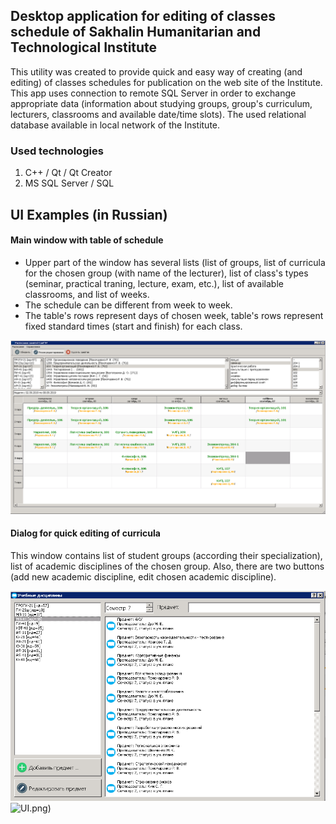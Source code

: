 ## Desktop application for editing of classes schedule of Sakhalin Humanitarian and Technological Institute

This utility was created to provide quick and easy way of creating (and editing) of classes schedules for publication on the web site of the Institute. This app uses connection to remote SQL Server in order to exchange appropriate data (information about studying groups, group's curriculum, lecturers, classrooms and available date/time slots). The used relational database available in local network of the Institute.

### Used technologies
1. C++ / Qt / Qt Creator
2. MS SQL Server / SQL

## UI Examples (in Russian)

#### Main window with table of schedule

* Upper part of the window has several lists (list of groups, list of curricula for the chosen group (with name of the lecturer), list of class's types (seminar, practical traning, lecture, exam, etc.), list of available classrooms, and list of weeks.
* The schedule can be different from week to week.
* The table's rows represent days of chosen week, table's rows represent fixed standard times (start and finish) for each class. 

![UI](https://github.com/PavelSobolev/Qt/blob/master/Qt-Database-Demo/uiimg/01.png)

#### Dialog for quick editing of curricula 

This window contains list of student groups (according their specialization), list of academic disciplines of the chosen group. Also, there are two buttons (add new academic discipline, edit chosen academic discipline).

![UI](https://github.com/PavelSobolev/Qt/blob/master/Qt-Database-Demo/uiimg/02.png) ![UI](https://github.com/PavelSobolev/Qt/blob/master/Qt-Database-Demo/uiimg/0_2).png)
